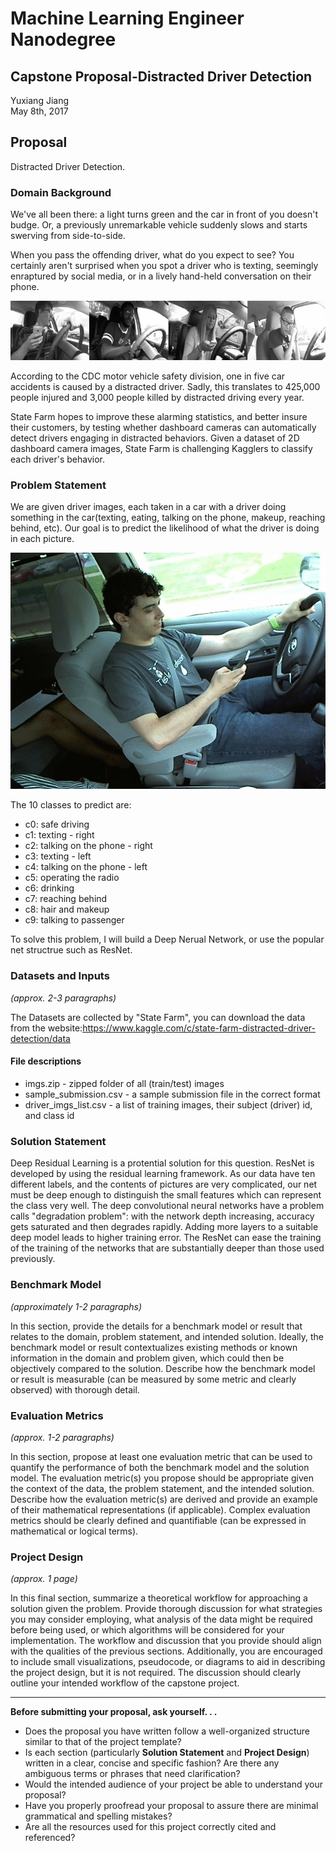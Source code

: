 # Machine Learning Engineer Nanodegree
## Capstone Proposal-Distracted Driver Detection
Yuxiang Jiang  
May 8th, 2017

## Proposal
Distracted Driver Detection.


### Domain Background


We've all been there: a light turns green and the car in front of you doesn't budge. Or, a previously unremarkable vehicle suddenly slows and starts swerving from side-to-side.

When you pass the offending driver, what do you expect to see? You certainly aren't surprised when you spot a driver who is texting, seemingly enraptured by social media, or in a lively hand-held conversation on their phone.

![](graph/1.png)

According to the CDC motor vehicle safety division, one in five car accidents is caused by a distracted driver. Sadly, this translates to 425,000 people injured and 3,000 people killed by distracted driving every year.

State Farm hopes to improve these alarming statistics, and better insure their customers, by testing whether dashboard cameras can automatically detect drivers engaging in distracted behaviors. Given a dataset of 2D dashboard camera images, State Farm is challenging Kagglers to classify each driver's behavior.


### Problem Statement


We are given driver images, each taken in a car with a driver doing something in the car(texting, eating, talking on the phone, makeup, reaching behind, etc). Our goal is to predict the likelihood of what the driver is doing in each picture.

![](graph/driver.gif)

The 10 classes to predict are:
* c0: safe driving
* c1: texting - right
* c2: talking on the phone - right
* c3: texting - left
* c4: talking on the phone - left
* c5: operating the radio
* c6: drinking
* c7: reaching behind
* c8: hair and makeup
* c9: talking to passenger

To solve this problem, I will build a Deep Nerual Network, or use the popular net structrue such as ResNet. 


### Datasets and Inputs
_(approx. 2-3 paragraphs)_

The Datasets are collected by "State Farm", you can download the data from the website:https://www.kaggle.com/c/state-farm-distracted-driver-detection/data

#### File descriptions

* imgs.zip - zipped folder of all (train/test) images
* sample_submission.csv - a sample submission file in the correct format
* driver_imgs_list.csv - a list of training images, their subject (driver) id, and class id

### Solution Statement


Deep Residual Learning is a protential solution for this question. ResNet is developed by using the residual learning framework. As our data have ten different labels, and the contents of pictures are very complicated, our net must be deep enough to distinguish the small features which can represent the class very well. 
The deep convolutional neural networks have a problem calls "degradation problem": with the network depth increasing, accuracy gets saturated and then degrades rapidly. Adding more layers to a suitable deep model leads to higher training error. The ResNet can ease the training of the training of the networks that are substantially deeper than those used previously.

### Benchmark Model
_(approximately 1-2 paragraphs)_

In this section, provide the details for a benchmark model or result that relates to the domain, problem statement, and intended solution. Ideally, the benchmark model or result contextualizes existing methods or known information in the domain and problem given, which could then be objectively compared to the solution. Describe how the benchmark model or result is measurable (can be measured by some metric and clearly observed) with thorough detail.

### Evaluation Metrics
_(approx. 1-2 paragraphs)_

In this section, propose at least one evaluation metric that can be used to quantify the performance of both the benchmark model and the solution model. The evaluation metric(s) you propose should be appropriate given the context of the data, the problem statement, and the intended solution. Describe how the evaluation metric(s) are derived and provide an example of their mathematical representations (if applicable). Complex evaluation metrics should be clearly defined and quantifiable (can be expressed in mathematical or logical terms).


### Project Design
_(approx. 1 page)_

In this final section, summarize a theoretical workflow for approaching a solution given the problem. Provide thorough discussion for what strategies you may consider employing, what analysis of the data might be required before being used, or which algorithms will be considered for your implementation. The workflow and discussion that you provide should align with the qualities of the previous sections. Additionally, you are encouraged to include small visualizations, pseudocode, or diagrams to aid in describing the project design, but it is not required. The discussion should clearly outline your intended workflow of the capstone project.

-----------

**Before submitting your proposal, ask yourself. . .**

- Does the proposal you have written follow a well-organized structure similar to that of the project template?
- Is each section (particularly **Solution Statement** and **Project Design**) written in a clear, concise and specific fashion? Are there any ambiguous terms or phrases that need clarification?
- Would the intended audience of your project be able to understand your proposal?
- Have you properly proofread your proposal to assure there are minimal grammatical and spelling mistakes?
- Are all the resources used for this project correctly cited and referenced?
